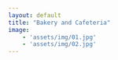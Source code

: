 ```yaml
---
layout: default
title: "Bakery and Cafeteria"
image:
    - 'assets/img/01.jpg'
    - 'assets/img/02.jpg'
---
```


